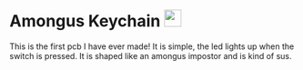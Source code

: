 # Amongus Keychain <img src="https://images-wixmp-ed30a86b8c4ca887773594c2.wixmp.com/f/31aeb5bd-5f8a-4af4-bc7f-a67c73ce9e62/de58fb0-540a01dc-7023-402b-becd-9cac53a7ccf5.gif?token=eyJ0eXAiOiJKV1QiLCJhbGciOiJIUzI1NiJ9.eyJzdWIiOiJ1cm46YXBwOjdlMGQxODg5ODIyNjQzNzNhNWYwZDQxNWVhMGQyNmUwIiwiaXNzIjoidXJuOmFwcDo3ZTBkMTg4OTgyMjY0MzczYTVmMGQ0MTVlYTBkMjZlMCIsIm9iaiI6W1t7InBhdGgiOiJcL2ZcLzMxYWViNWJkLTVmOGEtNGFmNC1iYzdmLWE2N2M3M2NlOWU2MlwvZGU1OGZiMC01NDBhMDFkYy03MDIzLTQwMmItYmVjZC05Y2FjNTNhN2NjZjUuZ2lmIn1dXSwiYXVkIjpbInVybjpzZXJ2aWNlOmZpbGUuZG93bmxvYWQiXX0.zo7PEGmAXDEEDFnMxNIpv9ISVDwTcOd7XJYft1OeMUg" width=30>
This is the first pcb I have ever made!
It is simple, the led lights up when the switch is pressed. It is shaped like an amongus impostor and is kind of sus.
